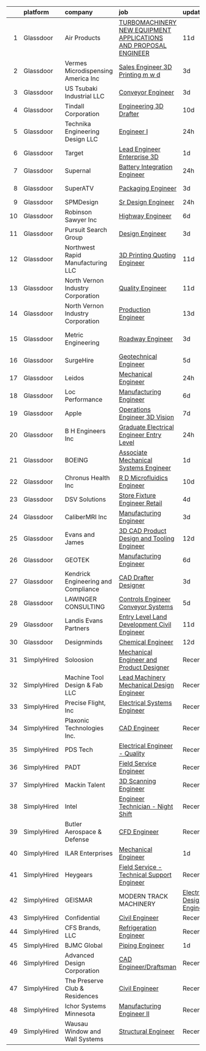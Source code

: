 

|    | platform    | company                             | job                                                                                                                                                                                                                                                                                                                                                                                                                                                                                                                                                                                                                                                                                                                                                                                                                                                                                                                                                                                                                                                                                                                                                                                                                                                                                                                                                  | update_time   | location            |
|---:|:------------|:------------------------------------|:-----------------------------------------------------------------------------------------------------------------------------------------------------------------------------------------------------------------------------------------------------------------------------------------------------------------------------------------------------------------------------------------------------------------------------------------------------------------------------------------------------------------------------------------------------------------------------------------------------------------------------------------------------------------------------------------------------------------------------------------------------------------------------------------------------------------------------------------------------------------------------------------------------------------------------------------------------------------------------------------------------------------------------------------------------------------------------------------------------------------------------------------------------------------------------------------------------------------------------------------------------------------------------------------------------------------------------------------------------|:--------------|:--------------------|
|  1 | Glassdoor   | Air Products                        | [TURBOMACHINERY   NEW EQUIPMENT APPLICATIONS AND PROPOSAL ENGINEER](https://www.glassdoor.com/partner/jobListing.htm?pos=116&ao=1110586&s=58&guid=00000181f1372d32a24faa6741228e65&src=GD_JOB_AD&t=SR&vt=w&cs=1_5bc1bc5c&cb=1657609334789&jobListingId=1007972591981&cpc=83630893E902B957&jrtk=3-0-1g7ojebg728qc001-1g7ojebgkirn4800-5ab1ea85283b1ccd--6NYlbfkN0AEVkFsOi_nmqAnuT6w7H761lIqN12_Jd97PaERi9O1flMFGPUqzjLB-G4-qZ4Fs8M1R8Nrh7z0lzCh2J28gz3gBlfHz1Oom92kLt7v1DCKmtp7k1wY0c3ZZdL68cqU1zRz2wqclLYYgwLTTsoyTOmdbOgWIvUSnmO2G59pQySiaxJ-sH4n6L083BlyM4o1XTPtvIm0QfpH9vUPnx_J-EZpmZ4JRWb9Tn18K6zeQgBmLBcjKMYdMtbQA7DcoUWZ7LcT_EGEpx0UKAOZ1M3Fr8JiFRqvDFyeZKw-BP4GGsrCCHUCaByuYC0V1LEmfa-O7mlZpCV4MT0hpD2EECT1UMeShOcjj828YBChJA4QLLJ0IxT2xrgjP5Gkbw-_XySr6mh-TGEVGlAGLibBVrLayj1PA6albwELNSrM3cvY1KIAQDyyvKl8EwxKfmgw7owMy8D8iNv-MNOXYgxBl-8vrH-j8CNBc3IoU25ONqF_-Vez2alfBqSerGUsJRW-nmpoguXI68XU51kkvsMrmROGRodiZuSkNSIW3yPBvdTqeNEqi3cFRRJYUhDWVzI6VNB4Cs2y6XlUbYQlDEBW3qgzb5h9nrkwMTXCkSvBA8GmHsCqrWDVFad15zQa)                                                                                                                                                                                                                                                                                                                              | 11d           | Houston, TX         |
|  2 | Glassdoor   | Vermes Microdispensing America  Inc | [Sales Engineer   3D Printing  m w d ](https://www.glassdoor.com/partner/jobListing.htm?pos=102&ao=1110586&s=58&guid=00000181f1372d32a24faa6741228e65&src=GD_JOB_AD&t=SR&vt=w&ea=1&cs=1_060af565&cb=1657609334787&jobListingId=1007992940967&cpc=628DA24B16A9D5F4&jrtk=3-0-1g7ojebg728qc001-1g7ojebgkirn4800-4e247f00745ac9bb--6NYlbfkN0CzAZ8edS31tIiRoq5Sa9mh_ctzwvfeuiDQwmL6_F0YTXr3i8U8EDjUiAWSU9tpM6HMHlUu4bz0A1W9-oevJucUUN5sc0SJdZ1WXQeeJ31IyW0uYjyZya9yiZVmSbakpg5Z83b70s3edFBZ1e3PjQTgMDDqm7lHzTRkfkODkik43RP1HgH6Po7wgjDyZH8QWdSa7kQa2sXH8m7NvZN3gMf8oUA_fxmCMNjoMyAHNui_cuxM-wxs0cUDJ_NfjV4qKnRaypJtRz5vW1saL7mHIITgMLArJXB5hsd2m5AeMjOiubc4uRUf3ycQK1ycck2ted_KnV0LtqX-CclXXNxluuboN_X3f_RvfVEs4UfSgo4Lg0GjGU9OG0i3ThYpNwiSaj8Hjyw3v1FzMX_pr4nLsDDncbSWE2FLuuSBFyIVDeyOgMX8lDUAAi5mPZnb3rbedFUgcQd9uDaJq-l8DsrBkfaa3CkAZ1UK1Mg0OT2VKL6jyExPeghSxVV_5yr4o3kY6MoB12rH1G9pXg%3D%3D)                                                                                                                                                                                                                                                                                                                                                                                                                                                          | 3d            | Plain City, OH      |
|  3 | Glassdoor   | US Tsubaki Industrial  LLC          | [Conveyor Engineer](https://www.glassdoor.com/partner/jobListing.htm?pos=125&ao=1110586&s=58&guid=00000181f1372d32a24faa6741228e65&src=GD_JOB_AD&t=SR&vt=w&cs=1_cc8113a7&cb=1657609334790&jobListingId=1007992475288&cpc=56632219D727AB75&jrtk=3-0-1g7ojebg728qc001-1g7ojebgkirn4800-650fce38af5bd460--6NYlbfkN0D4ROY9lslZXeKtuIKoUQUNo2wfgAtuUotm8G61JvlSj0WO8vkY0mXyyBoHddmEx16qx_PiSn1LqWMoSv8TzmYf2bwwpK3yUzX26VbhTm_TYDTWOvW_pkTvqg8kDKgp7xfYj_Uk8cLyU3UZiJEJI1oRPKA8pw3UpE3U8SU2RR38x_g6VsvQSC_GfJR1iAiw5vvDmKatzF_1GO5ShQdEBK1Yzx2idh3w03mVMgTDFXTgUrgw1-8Hos6wjjDOl9gbA_23By-YgNQhyXvLy2nRsLDiq9D0CVfA_MZGGGhc-ay3C0d7EAXVrDsB3lKN7zAFzhHCjICXfYXN56E5UzcSIIrAybVNtwcJU-Kjf2GaTg7gDbFBxuec8RaZSmB19TZDlsYZPTss-38v3HMyauLz-LSIUfGaZio9VWu1uO7oahkeDJyHjF-Pom9RtUY18gyGP3ZEZ1l5G7SB7Xzhyp6CxYy-0Plhk6jqzLQ1MNIcWRnTuQ%3D%3D)                                                                                                                                                                                                                                                                                                                                                                                                                                                                                                                  | 3d            | Bessemer, AL        |
|  4 | Glassdoor   | Tindall Corporation                 | [Engineering 3D Drafter](https://www.glassdoor.com/partner/jobListing.htm?pos=114&ao=1110586&s=58&guid=00000181f1372d32a24faa6741228e65&src=GD_JOB_AD&t=SR&vt=w&ea=1&cs=1_be4ff365&cb=1657609334789&jobListingId=1007977037596&cpc=CE83898D3A5B2434&jrtk=3-0-1g7ojebg728qc001-1g7ojebgkirn4800-6d8dbcf811592bfd--6NYlbfkN0BRHAOfPojhr5UlLOLEgOSBdTJg5tuPlxoeljkAG6cr_Azmo8yZrXP4asgOcqSbdAx1JJCCc3hbOI6Q1XBX1hoP4wnY9VTj0y1g1hE2Ax1f_4TaCXJfe209P17F-zor9Pj7uACuwL3tQai-hh-ebrEZrX35FP_TizMjNp2gmgv-0QJGArZpUCbUM0_WoaQvGTr3SZJDg64QxP4tuKPpAuD9wNgY7qyIq9Xk9e1NJj03Vh56jUnOAC8jvM28UIw_wMIQfXoh9stttprWveHnb5Xut4w-d1VA_CWHs-vRuGUpY9L2Es5pugNM6mr5YdL01rOij7w6nAz23nvkv_8KqeLv26WWA0cd5JLao5wxgIeTXWe9VlHsyMR04FaLTkz7DBJdJ7Bs72w0-iNiI7qo7bFDLCVC76maW6iOpEpnkWbrt57pSvQ-3dvptQl7RHqxtba8EoSV2UeIErkqXHXLcl9JagHrIvRFGw5A9kaUDxHR71wSwoW-WmjP6RMoweRDdeaRVb0FUbFhJA%3D%3D)                                                                                                                                                                                                                                                                                                                                                                                                                                                                        | 10d           | Conley, GA          |
|  5 | Glassdoor   | Technika Engineering   Design  LLC  | [Engineer I](https://www.glassdoor.com/partner/jobListing.htm?pos=106&ao=1110586&s=58&guid=00000181f1372d32a24faa6741228e65&src=GD_JOB_AD&t=SR&vt=w&ea=1&cs=1_5d0bf1ba&cb=1657609334787&jobListingId=1007997749127&cpc=F4185FC643A1AEFB&jrtk=3-0-1g7ojebg728qc001-1g7ojebgkirn4800-e063276ca05e561f--6NYlbfkN0DZZww-p_mr8GWlqIRBY21Wjl_Fk3kglyx5_HcxykVqwXttv2ga1zfkVGhrQCj4zrwWD8RrW4XbbsVWYf9HFT5r6u_eKEh30Az3ix2x2liJcy-FxZVZWEe1qoL8ZtihN1DlzBsiYaRvWYrtS6kzrAU8jBx4yk-xnVbrNMt-gVbeKo1OS5GxIYsRm8jnASAT--p-q6URZ-FCrggqwWoCCd5OuMZVpTfJKGXfbxcPHtuKJa8ohwv-o_ftVUxBm4yp1JJQm_yK6sqHY36kcxTe2biXC4TygpXQ8FAFU7pQ0DvE-G-3J5sWpZeKGb1CHefSyDqvkbqX1p2rrf3oZB9zglXQ8M9Tvt8KODTn0HLITRSP52piL3uu4VtthCy4CQ1V9cphIuEru1aiafFFFPIY3kRoW4L8_N3VO9EUtLjg4i5YgEVu2NwPHRPOXvoxMB2xWq9w37jqMlLnBn6OxUJJcR2mPR-bJmwYDbUfGlmwef_gcQW40aJFQlN5dzQ8ov-9F_2GVk6OH9vXMA%3D%3D)                                                                                                                                                                                                                                                                                                                                                                                                                                                                                    | 24h           | Meggett, SC         |
|  6 | Glassdoor   | Target                              | [Lead Engineer   Enterprise 3D](https://www.glassdoor.com/partner/jobListing.htm?pos=129&ao=1110586&s=58&guid=00000181f1372d32a24faa6741228e65&src=GD_JOB_AD&t=SR&vt=w&cs=1_834dc862&cb=1657609334791&jobListingId=1007995921089&cpc=BAB9AA3F436D8911&jrtk=3-0-1g7ojebg728qc001-1g7ojebgkirn4800-64b69d08ac4a9395--6NYlbfkN0AgONBeCfCTVljpwzR96jFX3mtyFC--n153CYnqiKkqIbEzGownH_L0_wgVvmdp1a2bxGUhkND0FqJFMX-9SUP3qgwCn0Lto2O1O3CLwxORyW_Tua_TjAIOnwBLD6ApqQt51dxWQsV9JDjaeaJodAqq4Hbmgd2G1MyI9prrRBOTF8TlpG3z0XeBwjtjAF4Fc_PIt-9gGLr3aEGlK3kwcxHLeW3qFdHpgcS8cvztTStBzetHJ8TqoW6OYFZEV3H6tWkIPobn9DSADFwQydrWo7nqopTd8ZPE-b7txroZu6GuUIwMBmWq_B8D1-OAWMWOfCLo5bYaFYe0tliP-XIAOT3ylZQCrkqCkYJcMv1fzPWjWTNe_o-qczZ6K2sOqtKmOjw6UL6DsWsIeFXr9x8TTN6EZG6FL98htJy3VhG5NJeYRB-t63eX9Yqo1c7SQsIVjsc%3D)                                                                                                                                                                                                                                                                                                                                                                                                                                                                                                                                                    | 1d            | Brooklyn Park, MN   |
|  7 | Glassdoor   | Supernal                            | [Battery Integration Engineer](https://www.glassdoor.com/partner/jobListing.htm?pos=105&ao=1110586&s=58&guid=00000181f1372d32a24faa6741228e65&src=GD_JOB_AD&t=SR&vt=w&cs=1_ecff0dbb&cb=1657609334787&jobListingId=1007998001747&cpc=ECCEBF2656D16BF2&jrtk=3-0-1g7ojebg728qc001-1g7ojebgkirn4800-c54fa8eccd6a3757--6NYlbfkN0Ccg7ImYjeAirhg7Bq-IeAuPvIhWFhDQgCdPewo4vs307Y0fZHyujNP_iBYd2DZpe3SozShRdNZS25zlcV1qWVw-o5hzq0dM2miLETUDK9j4BcNjkLODFR2mm1m0NfBg0ioHVM_PTizjL-PvXvxancyLaqPv7xEb3aDs7CsqkJFas0ZPhw1J8qKBwgiwAsXe8k_SnOSyZsqkDm7kYt59Sij33lrHbkCVYza17ZotZp8wu6AlFyHeLI2eLAy0r5Dtm9tjhnRRSfDDE3g_hi_o4MWjiTpyyn7-S9KHGdyJyQw41h7BQuKluaiaJqw378yHVRZuhdCNNRsIBRSP6At_2WEcVwy7JVWjFB_ZoEfkyokrJoIFNY4XrO7BjJh9YMg1TUmFzQCxm-oIHdCFtrruJ-w43yV5gxIuEJ65OG0KpbPXXdigIeNANNCwxLzI2pWqyAgNaqKCnDYyg%3D%3D)                                                                                                                                                                                                                                                                                                                                                                                                                                                                                                                                       | 24h           | Irvine, CA          |
|  8 | Glassdoor   | SuperATV                            | [Packaging Engineer](https://www.glassdoor.com/partner/jobListing.htm?pos=128&ao=1110586&s=58&guid=00000181f1372d32a24faa6741228e65&src=GD_JOB_AD&t=SR&vt=w&ea=1&cs=1_3dc971b2&cb=1657609334791&jobListingId=1007992553359&cpc=03F67E1B243A1AE3&jrtk=3-0-1g7ojebg728qc001-1g7ojebgkirn4800-9d788012b1fb84ac--6NYlbfkN0ARO1kyRplNheCLuGMn3cqXAPmsNZoOrBN4ebcsAGjNuKmMvplib8kB05pNX1f-BZfz-J-G75MtDzVU-rrOZAWYpGToexV6TGQa29K_nGHoVdCYPgPVoeBXMVMXjpuPPrBQCHRFJ9r7SQRqxDFHwNT166qpq4C-lKU8zdtfsd3m3eemGJ2eaAAQN6r5j0_9I836D_DinFl8vPoLNLHzFJcOhVyj5llm_hY0486SoiD0MfV3tReNhuQfi1U29qNbcwsUdGkyW58Z5zO-BWNPac7bugSVvOe76NyDj-yvsWgkF7E-hoifyUgWhCUvGV512CREK76FDVqdWm2CmVdMug_DsJ4esa5WTsnbNNDkrcXxGVBlYdoQvEXA1uXXug4SN09ioWcEI2s9c7fII0FpBMbNCKD8rFY6e7qiB7xqlYch2eYtGl1itIe4Z-wyWsbVmnXaSi22vW7XzW6hCQkFQdTUWLcuBY-mVRJxXVlQIVDSNS7-qKQRLSPWaEK2YOO9FZlKx6bEkec7bQ%3D%3D)                                                                                                                                                                                                                                                                                                                                                                                                                                                                            | 3d            | Indianapolis, IN    |
|  9 | Glassdoor   | SPMDesign                           | [Sr  Design Engineer](https://www.glassdoor.com/partner/jobListing.htm?pos=109&ao=1110586&s=58&guid=00000181f1372d32a24faa6741228e65&src=GD_JOB_AD&t=SR&vt=w&ea=1&cs=1_ca12e535&cb=1657609334788&jobListingId=1007997884614&cpc=3F31A6B851F28AB5&jrtk=3-0-1g7ojebg728qc001-1g7ojebgkirn4800-4589c62a17386b94--6NYlbfkN0DStuOxfeU6oMr8HWv8ZsY-oymFjh9xWjVYq8dh0_h4YpCHXB0K7liIxNcaBYXTm8Rx7R4l0KI14AFVdo5vNn0yZ87JtRbPzTO5mt8aCn9bVNS1wxbeaF4qtfZAyroj7B4f2NbQqLWsmiNpQJqgu_hSAKZ-j0Tnz6Nhgy6Bttql0NKIitU1kef0zyRhWEtUvAq3KH0KUwZiDSeI9SmQepJmfZyF5g4g_BeSygrmxFuSUMXwrH65FepLtANZgzsdMSanp33Fa2xGlR0DzdGEsGxLgDPKXWG8wF-RXH11zwFbFiGUDmvr8jMurrda6R-4U-wImqL1RLKeyyf-L9YS4cRWASB5iFI4ZEKSmC7fk969BHTZaRspjr6bdou6rerALkpJ4XfV4EMQTqUpTsKFeNM4DXrmr8VjxvD7x9hy0q7_N7lrAJT8398dpG6wUEZK7OBavhZUv0-BVv8tANBWV9hkzzzxoD2GyvY_X-npe8j5iGKvMNm19oGnuxY12WbQQ5jvnOadHTfdNw%3D%3D)                                                                                                                                                                                                                                                                                                                                                                                                                                                                           | 24h           | Orange, CA          |
| 10 | Glassdoor   | Robinson   Sawyer Inc               | [Highway Engineer](https://www.glassdoor.com/partner/jobListing.htm?pos=104&ao=1110586&s=58&guid=00000181f1372d32a24faa6741228e65&src=GD_JOB_AD&t=SR&vt=w&ea=1&cs=1_02a63220&cb=1657609334787&jobListingId=1007984496052&cpc=37341DEBFFBD205D&jrtk=3-0-1g7ojebg728qc001-1g7ojebgkirn4800-cb71f49bc1daf06e--6NYlbfkN0CKNvdBtBh9SnuMcnkEvhJOJZTsmZHyY3ybnWicrfIHv1nK5cibWSBUwKowFdFROU5B-_JIVHjHV4uQUkCHHeMQprPiffxKwdp8WJK4h-3fSWZzxjQm0arDSvZ6E1u50lNdqfDhrCjTOfVviThNp-ITy-ruRRb39EmhZDrnxKQBn32I_vYK4vYyQUeWRA4c4Mr66GuhAvcU_H6FfgaurpgdrSBcb5Pehgqo61pZ9pca_BSLWA2WIHU8VBaI-RVrH2lN8XsC0D3qvHtOdZNVI2NO8B2hO0yaWhfrKxZpn13O7XCvs-csPI-xxaLClvpL5MyGlrTCLn_ptsPmFKpFEE86F3kytD8ZRoqdAClMHkWV3oFbVo7fdU1F2P3n0d-cNjfxvcReBmTn9NblNWww6RWaWBdtwpWwdIVmzoPE_YGqzdOIRU12Ov3J4g1Vo9OdeOpOOHM8tR3zhGqIrBboY0BbGRR2H67_zZoT-smjcKsac7EcygwAje8R6Ya5SciwBHo%3D)                                                                                                                                                                                                                                                                                                                                                                                                                                                                                            | 6d            | Gastonia, NC        |
| 11 | Glassdoor   | Pursuit Search Group                | [Design Engineer](https://www.glassdoor.com/partner/jobListing.htm?pos=130&ao=1110586&s=58&guid=00000181f1372d32a24faa6741228e65&src=GD_JOB_AD&t=SR&vt=w&ea=1&cs=1_f4d4c884&cb=1657609334791&jobListingId=1007993001668&cpc=AF8BC9077DDDE68D&jrtk=3-0-1g7ojebg728qc001-1g7ojebgkirn4800-f9d380d8bb9d4a40--6NYlbfkN0ACMIRwKyZNY7bWJXjK5UaXViIPMBBxO-CI3wzb8tu-_-dY_lLCBETxd3qnLNr7WQlJeel8cn9Gl9vuml30a-FqF8kGnH0MVxXa6o5idT5N9XU-N_XVM-x08XGAEK7o-14iJpxkUWMhQs2q3MpQPpI4rO3SRPWUdjc6Mox-uqO3rKwYwqM_hjUYOz5Al8P0jD5usBEoS87vvfruMbisjYl8XVQOjGVk5bWxsnxa8UebSSrNl6FTfvbSNkMYFRiUPZDCh8CKFYscdQ3mr3UTdDaLUT2LGYvHnfVPrHe3xo2-z86w0dEuEiG2R0zyFiiPKLirplXX2etIweQB5mpQcw6Zid7uvSxOSoZMyh3u6jwN_E6m2-0PFhlxREJxFLEXRWXWTwmVFnj2hoMz6PfMalSAtysAppTmY3tXbeCRwiCicmTGlvmcXkQCH8aVtsebrsFuXsfeH6C9StsHpgSsiKQts3aB5asU415Zvn6rRQmjNY808G_nc4UPCgpn5rO8eez59QGX7QKroQ%3D%3D)                                                                                                                                                                                                                                                                                                                                                                                                                                                                               | 3d            | Pageland, SC        |
| 12 | Glassdoor   | Northwest Rapid Manufacturing  LLC  | [3D Printing Quoting Engineer](https://www.glassdoor.com/partner/jobListing.htm?pos=101&ao=1110586&s=58&guid=00000181f1372d32a24faa6741228e65&src=GD_JOB_AD&t=SR&vt=w&ea=1&cs=1_bb82031a&cb=1657609334786&jobListingId=1007973343350&cpc=CDA0E8CE46237EA1&jrtk=3-0-1g7ojebg728qc001-1g7ojebgkirn4800-5f66f7d07ebfaaec--6NYlbfkN0BdDHiSlq2TKVYTvK036ioTcRDjelCKzvFOpLFiF--0iXrCtLHoAIe2MN4iIXd48C1MGKb3iZS08jd5lUXS7EN2kilVDQbCoX5uNuGQF1IEyNcucH9pT9jU7aDEbJqeipgzh6FlYIf7ufncslwqcO5H2hn8zkpAsgeUMMSIGeLdTztrtEs_auo9-pYZYqEZ5kF3tyKOvpb4NN163ffqCCwkG9fbZ5MEk3fDP7HiSiiYyZB1jJyBbjMwubh1BW_JCW5vJHFSv5-lYHMQLJCoAPEtaRQUsnp427rjl4uOd9hpTOUGuFSdxdmPUmUpS1-fIJQigEYE8YNCrt6nKKtjuyRwxkMonI53m8pK3FBKjG48Ks9wwKBosvDy8kDJ7kKeTFJZu-dZHbl7-JeUm4wQY3fsyx-ZwmyCRngdMp45hpYcBhwYO5PHy_VJ_Ct5SMAOuHdeA4Tw08U2QVMgnvCPgzJnCT24FZcHJsxiwZ0ed8rGxd3KjFN567_KIOJKdRhB5x7ZovMHbHsKdgXi1EOx-lnv)                                                                                                                                                                                                                                                                                                                                                                                                                                                              | 11d           | McMinnville, OR     |
| 13 | Glassdoor   | North Vernon Industry Corporation   | [Quality Engineer](https://www.glassdoor.com/partner/jobListing.htm?pos=115&ao=1110586&s=58&guid=00000181f1372d32a24faa6741228e65&src=GD_JOB_AD&t=SR&vt=w&ea=1&cs=1_c0912b51&cb=1657609334789&jobListingId=1007973736589&cpc=A6F0E0205751D875&jrtk=3-0-1g7ojebg728qc001-1g7ojebgkirn4800-c3a6a4ee2836e462--6NYlbfkN0AEUSoZ8Q6MTlPUfi1Ow4rdHZ2Oh79Dv40WcjdpagmZC9NbJJpdwzpnzeFtE_bI80wm4KXTqBFEh-vi19c2eJA4iULaJLL2PuIdXTqgnej5rIWEpgFeM6Wlzgds4cZNzrfQsPCoXweXZfgCp6Va_5mNBeMx9niu3RL_p4Kh-jDe0kGNPhjI5aStuCSYeIU1W47C6Y9sRt8jSpnEVOy0ILOSTmpXccnFz6JgWFlCdjLO9YFPON_XDyCOZogZS5b36a93VyKDps4WhKnZsdYMN6MYa3s5JY68wvDDRYnHp8hrV_Cp8Pd-siQ-QmYWf2AulCLW8rkFXJ--EC2i9ZqNr9H6eb1FvScih2sdfd5bA_wxocnqtjcyJqwYsRwbs494WnKRQK3fMreaG2KYJMaP7RBlK9VKbZ-cJhI8J66yEV_UNdvXiuJXcgVJQIJ_PekyXkanXpOBr5zPRVfGhXGCMjgSuLyQDrwabLHnW8VtbKLv1pWz2fAz8JIHbT0cpqbLhpYfGr_gV8fCDQ%3D%3D)                                                                                                                                                                                                                                                                                                                                                                                                                                                                              | 11d           | North Vernon, IN    |
| 14 | Glassdoor   | North Vernon Industry Corporation   | [Production Engineer](https://www.glassdoor.com/partner/jobListing.htm?pos=107&ao=1110586&s=58&guid=00000181f1372d32a24faa6741228e65&src=GD_JOB_AD&t=SR&vt=w&ea=1&cs=1_cb4efe94&cb=1657609334788&jobListingId=1007969130163&cpc=1586DB30CD7C55E1&jrtk=3-0-1g7ojebg728qc001-1g7ojebgkirn4800-a2679a5f9aa26540--6NYlbfkN0AEUSoZ8Q6MTlPUfi1Ow4rdHZ2Oh79Dv40WcjdpagmZC9NbJJpdwzpnzeFtE_bI80we7PLqnYJ3DWAX-TE2lX8rmXEKxjzNTfZfgLaDBDmFhRc74PxNEGiHlDpjFyZ6bfPqVKi9cmb6yVMFDfrkR099E1iQuozpZacpfTocRNIanusffKisI_R9hLzRJDeZXNfb6FBiZI5Hd2r9YVPc-lKSvW_HeTcnNhQ3dZURic32XP82jiPoqojH_wFVe5nJ2Db0l1anPc_QenyVSjd_rLSHtgU58uPYplkkw7ONu54kQ4qyMJX8Vbt2SM4UvZo0G4dZ4t1vipvFczdO3Eh_slJ83iQ1_FzT4U_npX6FoMVXZqgKzbhXtqQiiCkyCab_oQzND9yXN79JLeVBUt0Wl6cG0NpMiM85KCpFFNhrnNyOhBo4ulHrPU3gtYMuZyJm3NTihGzfQ_TdrH8zkNe_AJCoP_vLW7TYIN3uFbEK2MKPVYET3LM9M2QBJtML-hb1IvSE5akbf3OUsQ%3D%3D)                                                                                                                                                                                                                                                                                                                                                                                                                                                                           | 13d           | North Vernon, IN    |
| 15 | Glassdoor   | Metric Engineering                  | [Roadway Engineer](https://www.glassdoor.com/partner/jobListing.htm?pos=108&ao=1110586&s=58&guid=00000181f1372d32a24faa6741228e65&src=GD_JOB_AD&t=SR&vt=w&cs=1_5ee12659&cb=1657609334787&jobListingId=1007992615745&cpc=073D3B4B6C3D1988&jrtk=3-0-1g7ojebg728qc001-1g7ojebgkirn4800-e15c5543eaf3cc4c--6NYlbfkN0DidxVwgmOe-ABwagrwZJDiR9WGDyPDKLtKUy7pDlbvGqMiUcUIm-rDMxHUw0G-qyOajSBA2KuW6CuCjXJxluzKnWzlLKSY_3tMUB9hWL0-mKUYmmaDiepr04WA_Pds_mW_bMVfex2GRYEzGtxFSpJ4t44ptDi1BInxpxyhrGDLHEPxxtss8BNyBpdUs6mYuU7KNZFcr0J3K5WBlca78QEuSDraF3dcOlHoITcEqxcYiUYGMuN5aPjbuQ6qv4sCFo5d7NyEz91VFdp8MGZh9HSDkQIoT0f4ZTagaeDL-w_i_NGi0DSqcU52teuSEa74B_UDTW1MX5oT0_29q_U5ttFWR7LYjpCKiwXwJkzUtFrAo0YYh4p18Cf8h9jKF5Pime49qeIGdQpo9uUYAanHGh2T1VKcwZTzRY-PCkX06BQdYEFtFDnEUlaLzoXVIYaiDiBzSgktfKXBsVu_V54qmbsI9sLRae56JCF-LUUQssPDwm7A2dW2MEbpOQX0INpM-uqU_YFTk8HtP4ZZLJwzqyVvh3FhwWFVDEuDZe2JIY06BKuatu9pqFvsHX5yqyaP6Jw%3D)                                                                                                                                                                                                                                                                                                                                                                                                                                 | 3d            | Fort Lauderdale, FL |
| 16 | Glassdoor   | SurgeHire                           | [Geotechnical Engineer](https://www.glassdoor.com/partner/jobListing.htm?pos=120&ao=1110586&s=58&guid=00000181f1372d32a24faa6741228e65&src=GD_JOB_AD&t=SR&vt=w&ea=1&cs=1_309fcf75&cb=1657609334790&jobListingId=1007987672519&cpc=92BEE8AC7E71C1CB&jrtk=3-0-1g7ojebg728qc001-1g7ojebgkirn4800-d5f62dd534f83b3f--6NYlbfkN0DdIZOVHar-SZ982oUuyV3Ld71NBnL8UQVqYbn2C1OICQm8bMHtGlhQ35-oM7H0p_9gyPfZfW6AsSJo7wzGXzt1eSlBOtBx-uDZyjw1p0U16h2AkIiq-ZfBhh7tAX05ow6Yq3Yu5TL4C_Q1PXA1dEyFxgm-ZM_edbrzZTsT8jErFpbZAzGB7M7UQeYit8xgBnBVr7pKs3pCuRR7yjtW4jSP-5cbdsmDzqSaf-7wM7LlV5GRLLj3Hq8WArIwgj37PiWJBe1JSX2w3PYyuuy-wsR6c4U5LbLHgNXrPwfXjPwChc2uT9sIjaqoCgbCs3m1rbTXcB5ba3Q_TahgPxO2rmhsDZLXFXxAh8orTQuczhdJQvn6W32T35-50ijc9TTfv7xQz6yGc0f8AzbleQ8NzVnwOCrVxOcqlevDBiQvYYTbpHITIZqiokiti6Le9tdZWj_WyFsglxMtAfv-A3PVHF-nzJJ5gpMzhsUHy4ayBr7ymRsCEFaw5hi2FbZZKP6QRNo_EgvLHxFMWt8olLvWi06B)                                                                                                                                                                                                                                                                                                                                                                                                                                                                     | 5d            | Phoenix, AZ         |
| 17 | Glassdoor   | Leidos                              | [Mechanical Engineer](https://www.glassdoor.com/partner/jobListing.htm?pos=112&ao=1110586&s=58&guid=00000181f1372d32a24faa6741228e65&src=GD_JOB_AD&t=SR&vt=w&cs=1_8a1d6e05&cb=1657609334788&jobListingId=1007998818115&cpc=25F7D4ABB6558D0F&jrtk=3-0-1g7ojebg728qc001-1g7ojebgkirn4800-a3fbb5e419ed1377--6NYlbfkN0CZUO70VSdYKA8PR3jfrSh5ljhqJhfDt0PzQCMubt8cRihWbmqO_-CcWTBwQGpXTiiXEeWjbI1i6QUF7C0rjMGqAVKEAzdV-NArk-pSC1t4rCtH8ubJDH4ArDT6SethAKIreSxuNoomg2xWwL4_c167dpRzJq215TbQ1uOdCN0eeUR9AxqY8Z4962fbRGhTZdMjuXX-M9k9BBmb-wz6xvvEU_sgdPLv0mbDPfrRoFjoGIkPW2p7K8CqNKXcMmDx4sG8dBcnFFJm0O50hJx30XbWX3UETx8xGF65Hn_VZ8XAxwD_uiQn0xpm4pkD33jV6Tu6S9oAynYdKyX0JMTQFDL2wUfIK6P3XViOekqmmHiRhHNwgepxw3LkID_4e0phHdEWkieErh1K47SRlb9j6RqMXpCf0cOAQ38mXNzuhadEp16lUNQv_52W76xPUloqo-fSgUJ_JPGREmIMMEeGGbtRHvOpUGUykT-i9bY73At3oMQgg11lAIOmKPm8MXTwxYmnCK7P-JaSaMlv86ZtMJE7Rb4tqoNZArNAGNRQ5fywmk0fQbMbuHpGJKHuSV4dKVA7X9qTkj2bv346AxYuR48O6KrcZkQ3lQfEbZ2gBlaPKQ%3D%3D)                                                                                                                                                                                                                                                                                                                                                                                | 24h           | Vista, CA           |
| 18 | Glassdoor   | Loc Performance                     | [Manufacturing Engineer](https://www.glassdoor.com/partner/jobListing.htm?pos=119&ao=1110586&s=58&guid=00000181f1372d32a24faa6741228e65&src=GD_JOB_AD&t=SR&vt=w&ea=1&cs=1_6451297e&cb=1657609334790&jobListingId=1007985094035&cpc=9A35C3CDC9AD954F&jrtk=3-0-1g7ojebg728qc001-1g7ojebgkirn4800-ae4de9dc72da735b--6NYlbfkN0CXFzX8TmKuW4EePu0vduPlIFChs1HDn4_oIKIQo6j86lM-b8QxWoB2vUbxcCaLVmknpSKSNKp_qcirM-7ZK_5jYh_1xvpyuEDVhz5DBRUK7Frb4pfMcFSCtJV1LdVfdaOowtf57Vwki5AHLySsdRdMqLApDLuIjkHigkXroFu_p4FYrDK7l_SDAEQe4tx3HvRwimOYYjdN8ddsQb7xS7dB-k3xxqjR14ui75xPa1l4pDisz-3WtZiGIvxkbgKUj6TxYoeZDe8yDS10Xh4TEYCk3dA8eDFS-2yeogUmdlIueACqUh2oUJ14jBaLNfWz25XkVYJF0s_SoKxvT4VrLWUEGOs3VQBpTzFzMyktm0TGkFo-lh1mU5q_c4-oVZQEvGDHtHzWyHnxLnv5aD_36AaieWpA6Yyly87vV5BdURAk8UCzIJv1wOUifmZvRQW0w8zPdzP57MXV1Su78Eihf0Pxr89HdtM-fxV-ht4_HnjhnMrakuMxv_JirLgmjXOHkCDWasdwleef8w%3D%3D)                                                                                                                                                                                                                                                                                                                                                                                                                                                                        | 6d            | Plymouth, MI        |
| 19 | Glassdoor   | Apple                               | [Operations Engineer  3D Vision](https://www.glassdoor.com/partner/jobListing.htm?pos=118&ao=1110586&s=58&guid=00000181f1372d32a24faa6741228e65&src=GD_JOB_AD&t=SR&vt=w&cs=1_c75c7d1c&cb=1657609334789&jobListingId=1007984018874&cpc=F41FEAB56D215062&jrtk=3-0-1g7ojebg728qc001-1g7ojebgkirn4800-f08943953d5c4652--6NYlbfkN0BvKrLyj5gPmtZO9T8euul8TCxuuKNOtzRJOomxnwSEodTz2Bc-sPZlt2Zgji_QUXGPlZNb-PcJASnShW2tVom8HC98qLWDCEFHSG5GJqHxGfqdpuHZ3-WCuaAXWfkPZ2W8P_u6J_TpUZfs6K6LecFOKCh3_W84Hl3yGQu2LEMu2flsXrIQ8dsgmzVp1xKBatgfOarSluzhT9yA8fWfsxSI1dWIfeP_Smk3gxGqdObWLde408olC499U0KpbuimtkyWUyhl0AoJDxb4z_0KlcNxIdItXj26QQbsze93JFciIIhTl5gNCWUbCsOzi5YvtYvLV9od_jXXf17Fz_qeydOjnu9mcpnR6xicAD-EYGbGekANI3vVnCrQaEvhkz_zuMra4DQff36pEqFifP8O9jKk665Ya-Ml_cOLdi4u-KABeyd7uqDXluoUdHqz1HKxOLnozlQ6TI276UpnSBJmxvU5-wT4RL_gEGrdX9PcYAm962GZPpZedPQlR7V2A6sj-1VFXvQrZsIFxGTwjGQ79GVFXOkQoNkpe80x9vGMhK67853VHPeACcqINnahy-eZFaJSRts3QpHIwz7Yo5Wl59H4SDTkitY6PFUhGEuQ0Eh1LdxH7yZb8DCYDg8Rd5OjYaCmyNmNy2zqjahpQ6VHhMweNQReYhjrd1gbuhICASQcE2k6JjhQkkiyazkD9-khcHlUxuG76eJwkNNEdFVYWJru2NmgyX8y9wRjqVdBTQ64Sk3FWJyNKJT2zsefExyxVNB69QdaJICONwhqKlD98uAWc7gZsQZwEdHBJ6CKPYMXIfWmmzE8M1F7hk8tuKbiIXeQ6NBbN_xJa1cABYRXzlOYkJ3bbw3d6MhRg-mKA9X5HCeQjEtMl2f_UOa_7wnyRKqiR4Q2fIZGLN7jqHoKnLNDC1ge_nKeNtl3fZHNFEgqqPRKvmN4KjMdOFyBauqMd0cmW-uEtUNBsl8fhF__kYp7) | 7d            | Cupertino, CA       |
| 20 | Glassdoor   | B H Engineers  Inc                  | [Graduate Electrical Engineer  Entry Level](https://www.glassdoor.com/partner/jobListing.htm?pos=123&ao=1110586&s=58&guid=00000181f1372d32a24faa6741228e65&src=GD_JOB_AD&t=SR&vt=w&ea=1&cs=1_7cc8c481&cb=1657609334791&jobListingId=1007997557688&cpc=87A0A889578C8297&jrtk=3-0-1g7ojebg728qc001-1g7ojebgkirn4800-ed42bf206c101f83--6NYlbfkN0CNayYzF1mBaI40OgT78t3Q2d9IxlwDzhsYR4HK7epYUcvSE9uhuRnT3wzpT5pJILaGillcxTd1GkTCCNjEeczkdOQGrgfiU4LdW0W7CW4ulCliKgTd0pMf5CsmQiPXeG59Vux0rJZF0ITJG0G851cbzgSBaYJXjWGaEA4ZCPDWu2KlbpYINPxe9kqVIE68PT9mqZ1ioMQ-r-sUHBV316DWtDYYhQmu8RKEVB1I06LaWHrFinERwBJ92SEUA1Vf7fSAAlr5RirGMYW8ek_2jXxMW4fkZ_0v80lb0NV_KK24m5iBUQHMgyizUIHz4L0DI7SCVZiJdLs5GOMHJlDIB5AOhAiBK-EgjUT3MgGbVdh0Y7QAw0VtnSxwKRjvfU7qNQh1X-Mry8nUrDy0_BolxiqMovhBApBTFgt2biM5QUJGSyDpRTVR2zj-T-EiwxR5E4AhrKU2pdy2mk-aXpeRyoZ2enehKqwawLQ98ZE0W6ZHnV3nK2qIPw7mywuRrKppng4%3D)                                                                                                                                                                                                                                                                                                                                                                                                                                                                   | 24h           | Irving, TX          |
| 21 | Glassdoor   | BOEING                              | [Associate Mechanical Systems Engineer](https://www.glassdoor.com/partner/jobListing.htm?pos=117&ao=1110586&s=58&guid=00000181f1372d32a24faa6741228e65&src=GD_JOB_AD&t=SR&vt=w&cs=1_af52f065&cb=1657609334789&jobListingId=1007996001855&cpc=4B4B39186BDA197B&jrtk=3-0-1g7ojebg728qc001-1g7ojebgkirn4800-b02fcffab8115e8f--6NYlbfkN0BddK4H-tsabPiX3BvkwhvbvP4OkLNzlRX6egXJy9Hb11ERhvpR4KXHOGIJSt-F4Elr-Xhf-5-HMSuW19I89233UyLYnP4zGndtBJnlaSkrLX9nx2Dauc_QrlFNr8baUSyV0VPA0Bscf38KEuur-Yj0LZjb6ad1-fqJFeOKhTXSQbgqgMJQi1xjzgh5aKZbkV9J6XkesI_SI0tZsoicds9IDzVMdjGDYKjsOsumHlb4B9Cz11WAgagbllQ2JRLVd84VLg3kWmg49r-vfhYx14GglL859Bb0235Ztsa_tEU84Md1-_HsYtkInNFJJbYktauo8xC0eqlBsT20uxVuXqw0xYyu2wIQzkB4NTp-quKv5vtYrSK4-HpapV9nYdo-OkcI1bAHJ_IODoW-ddyFb0tQgB7kg7KN5h7AbKylaKVBjCSt0ySgEDkgFSWZF8s-lWA%3D)                                                                                                                                                                                                                                                                                                                                                                                                                                                                                                                                            | 1d            | Seattle, WA         |
| 22 | Glassdoor   | Chronus Health  Inc                 | [R D Microfluidics Engineer](https://www.glassdoor.com/partner/jobListing.htm?pos=122&ao=1110586&s=58&guid=00000181f1372d32a24faa6741228e65&src=GD_JOB_AD&t=SR&vt=w&ea=1&cs=1_9400fdf5&cb=1657609334791&jobListingId=1007978097425&cpc=663B5FE45D73772E&jrtk=3-0-1g7ojebg728qc001-1g7ojebgkirn4800-d75bd0f4779c0a20--6NYlbfkN0AjXtotJuwwNIsZqm3sBIo-QbxAjo37R0Oo83EnBXTXE0Tt2_y-QsqA0Zl8jlzhfln_uG5a4CgJKdhtikWYpv2nGqoIYJ6s3wqMALGAPGEICEqC9DgmKUo8zLkZ-yufRuA5h7xQLoxdiTm7FjnWObak5j2hzfBlaxqz34MT7JctonjyiQs0jjhRUOF1okGmmZdF8WcNxbrBMxRPumIrfausziLcBhT9h6QhoDEiPm_NoIsEUgrNpUM4f24ljxnfLBi4uWK_85Nw3qytVzLZYOphST1bScB8qXScLnhOs3EZuFoxUT7Qfrvc5WRLq-7NuOXCEPtxhzwrSkhLO29suS6pxGp59FsL4LRzNgP4gqTO0nKREuQt7TYFjsHtd2t2myYmjw2CH3RSq2kzKpM2RheKByVVyBPIKS3YtZsyHggZXF47uaOXL9ErPHKRs5XPjwwgjBm4h7lp1RnmsnTHQPbGBljIoTlB8W8ZkPnMD0ZEC9S_YqWxQmWkOdOjAPERAuAf_z7xBEj1hPfD_NMAlozHXPPol5obRrol9uD1997fJuDxLNqm7oZX)                                                                                                                                                                                                                                                                                                                                                                                                                                | 10d           | Mountain View, CA   |
| 23 | Glassdoor   | DSV Solutions                       | [Store Fixture Engineer   Retail](https://www.glassdoor.com/partner/jobListing.htm?pos=111&ao=1110586&s=58&guid=00000181f1372d32a24faa6741228e65&src=GD_JOB_AD&t=SR&vt=w&ea=1&cs=1_3acc953c&cb=1657609334789&jobListingId=1007990032968&cpc=4D489A1B82E31BBF&jrtk=3-0-1g7ojebg728qc001-1g7ojebgkirn4800-8b90a53df330a074--6NYlbfkN0Bq2Kpty9PUT4ven-jLYSx705Cwtj0gbp6YeWfP-GkvMLCW4u6vvZnV1eQ0KIshlmQ1icROCNByhSffbG9TqkmKHGbb0_-kWUJv5qvlL6RmfkAiytXWJZfNMjV8FZJoE4IuljI0nZpwEsfV15BtYYq66mnZ3oB3zC2J-DGgO9l6Art5n4SzaNBf8ZvamRNWyOtoqNBy5jPoFHSJ-oy3kSUHXARkk7xqT46jtpxbfWI5hnQTjGsEa5fSHQgFtCngRmL9OE27AIIXiFThKMRv-H0aR1oRXHjvNtvqegHLA7Df3doqUQIQ-E-IgNPstoz0jZSsENkj1aM-oOs0vcJT5j33pA-rgOvUprOJb1LnYS_z5PIr7oGj4OX5WXyV9MGGkQap9MeTcazPYtHZ2GeHonWHBhZr5J8Bb9OHEmcn4UxTR4iEkB9V6uWdzrp8fDIIuIquy4fe38nysM_8CgOnDkGLm0-3JmLuA658wuGUbgbI0j5joK8N1Up22FgB3Kc42LiD_NdDdObhgYCTM5_0L0Ss)                                                                                                                                                                                                                                                                                                                                                                                                                                                           | 4d            | Atlanta, GA         |
| 24 | Glassdoor   | CaliberMRI Inc                      | [Manufacturing Engineer](https://www.glassdoor.com/partner/jobListing.htm?pos=121&ao=1110586&s=58&guid=00000181f1372d32a24faa6741228e65&src=GD_JOB_AD&t=SR&vt=w&ea=1&cs=1_ecf80644&cb=1657609334790&jobListingId=1007993539506&cpc=6EF74AC2F94C1840&jrtk=3-0-1g7ojebg728qc001-1g7ojebgkirn4800-26aa11cffeb5687d--6NYlbfkN0CKNvdBtBh9SnuMcnkEvhJOJZTsmZHyY3ybnWicrfIHv1nK5cibWSBUTAfoqWV6eQTRc6aeHafTwQJlENEBDMTCKFDbK_zh6nZYCfF_EXniPins-vUFsn961NZKuGMlQOb3ywwAmZz0ZyxsiYgmNDQJhG--9a4HJRC4VCudeZ_c-Ch_TdBCBCDFeAVX3lqJRQoUkqAMFTzfZ8yI7Ndh4g0l8bFTuhktEwRQUmUYO2_G9XdKMlFZjw4rQhYksdGid_jHCt-_ljL50HArKxRvg-VT9NHabEXOQoLjSYmIQHLOycmZzxuihImxlhTIPw8ewYMEeKpPT0EpkiCy_fBXSdeoAVAKvd0IlCzl53Qcavqat7uB29f_4A16P1V03jSBRfGXn-mfrPtpQpdE88qVAzimMm55GhBkGDaNVLr37Xa1rLZWDPHxvRDWJEJ9J7ieTw9AKHRVilAAXjxYTiSSGn4xWjwoJ9cPY1zwmt5HHi4FoF9xJ0PNzI3ejYNR0tNixNDO3lBnl928yQ%3D%3D)                                                                                                                                                                                                                                                                                                                                                                                                                                                                        | 3d            | Boulder, CO         |
| 25 | Glassdoor   | Evans and James                     | [3D CAD Product Design and Tooling Engineer](https://www.glassdoor.com/partner/jobListing.htm?pos=124&ao=1110586&s=58&guid=00000181f1372d32a24faa6741228e65&src=GD_JOB_AD&t=SR&vt=w&ea=1&cs=1_27f9428f&cb=1657609334791&jobListingId=1007970616947&cpc=ACAF1607C5C1E404&jrtk=3-0-1g7ojebg728qc001-1g7ojebgkirn4800-eeacac7f617ed4eb--6NYlbfkN0BIFk-5F8ugqpNfji3YHMJdYOmoGb_D8qCy_c8fibJYoPFfn_szViSslXE7GCZ5poqzMy5FEmzGccp7W65AXzjMytlTrocfw-8SMYzN0GZfncqA6sYSducptgzJCIBK6FBK8KSBPv_NNYMhCKyw2RrcB35wuzXXbgfejR9y21BUoYXWg8e0gQeYyo4tEmI0Q38CsooDBKSrM-A--JgTcQeU6zyxBn8voCtN22B1SNrVh3FCDf6ryrdETAKDN64NNxQ7S3TlTuizjaSg6_sC7mXT5VBhWwM_yN8q1rRvJ-ZJma0dwJ1tyS5rB9VuRrmHrjzQwejdbEzn5ZOrOQcWYP53kaN8MTnG2szfysMF9hZzxO6CQ2y9vFoXmMsQ51_oRG6I9epggF089RubTHy8EXI0fWgloyL2Y8z6UQGVPZSYx6MCkLW_Q30ypjg-hCP7XQMMTLz49Mm3ZAHyAvEJCVGuyTbCWjL8hsF12jV9VOxhHLNZBYk25dmuHEJa8Hw15LCkV149zaxA4A78ozDs2Y73ZEtb6et_YlU%3D)                                                                                                                                                                                                                                                                                                                                                                                                                                  | 12d           | Atlanta, GA         |
| 26 | Glassdoor   | GEOTEK                              | [Manufacturing Engineer](https://www.glassdoor.com/partner/jobListing.htm?pos=103&ao=1110586&s=58&guid=00000181f1372d32a24faa6741228e65&src=GD_JOB_AD&t=SR&vt=w&ea=1&cs=1_77581364&cb=1657609334787&jobListingId=1007985241676&cpc=E62627A804547E07&jrtk=3-0-1g7ojebg728qc001-1g7ojebgkirn4800-74ac60d47c355bc3--6NYlbfkN0DrBf76CoCJSWoama6cQUK0w7i3dyNwS0FQzBXe-wOCtnVN738Ia68HwS-sII3Lgkn7sRT-LVBKIuxETeWNIOthN548DriciWUIDfc9pQpPhtZHuQDauRiBwYl3EcOMzXuGGGDYfynoO72GARdev4wiaZYnXaC9QW618Ate6TIyLBktCKx_9w0e1Hos0BaOt_aABFIGhGC0JXF2yeDnAKFkGebbh2GTnPDvykdvq-lAsxYQISpa5f0JSHc59j9vOqA7wIzp6r1MXlRr1shgEnwXtLpKDL9Hz_r2cQ_Eqg8qyovlKavou2uGmQ1XP18YrQRzTaohrf9JLD6RfgAC55OTbBBzFK1cay-DFzBAXyjFHVK1Cs4bHuX8wjQF0RTCCNG702dnyEAVbFD6QFNRPxmvzHEqEp2ahwMHQk-uk2rdfnylzDyGZTrqVBZfdBe9qzTqjN50-tborn4CblDacZnhbEoBRMrr8UTYHHyNFoyggRl7Tjf0z1pVkb6AByWKcu3Xzbd-wMHDA5VwbV5Pg7YV)                                                                                                                                                                                                                                                                                                                                                                                                                                                                    | 6d            | Rochester, MN       |
| 27 | Glassdoor   | Kendrick Engineering and Compliance | [CAD Drafter Designer](https://www.glassdoor.com/partner/jobListing.htm?pos=127&ao=1110586&s=58&guid=00000181f1372d32a24faa6741228e65&src=GD_JOB_AD&t=SR&vt=w&ea=1&cs=1_0d2d7bb9&cb=1657609334791&jobListingId=1007993324136&cpc=020BE1DDE5A95971&jrtk=3-0-1g7ojebg728qc001-1g7ojebgkirn4800-c9d37da804fb0685--6NYlbfkN0BxkLIcfe0oqaYINownie861a0BJtkzmJW-WyGv8J0JYIhtfgDOowTGUiZm5-HYdymiPggjYYazO4SjkVQx5w8bfbh_HREpXUQH5H_-W0elWWLkHt117Ahq6YM6dTUptsqLCk_RADVT_-HeWIZuEgF7Jgk0UwmLnXzi0hVGl84b8oKPQdCEXS5xpxpGQECvR-FIra6Faqnz0x7PMK0xrr_XPw6X8h_-ix0rMcefTxNgOhZhBgsJdMEYDD7HkzRVVe0782WX3lech6gY3X7aZIJc6kkdUN2VejCxy1PafTrP3pKuA96XCB3zpHfp09wH8QBdgpAgVuDY9bSImaUT-wR_k2OKOqkMrlvl5-LQEtaJ0owZW75eq4QrKyCr9EgwP6nCnUlPZWnDoDF9jDKRjQwWCy3m2xps78eU52vSeDaiJv15plrxjwZDl4bfDMfCwOJso-lxEwKjOYQiFueJ5cfluMdOMt-QhIIk8fQRz5iz0cTDmd951mDhdDp0aDOGz24%3D)                                                                                                                                                                                                                                                                                                                                                                                                                                                                                        | 3d            | Broussard, LA       |
| 28 | Glassdoor   | LAWINGER CONSULTING                 | [Controls Engineer   Conveyor Systems](https://www.glassdoor.com/partner/jobListing.htm?pos=126&ao=1110586&s=58&guid=00000181f1372d32a24faa6741228e65&src=GD_JOB_AD&t=SR&vt=w&ea=1&cs=1_86b70fc2&cb=1657609334791&jobListingId=1007987579707&cpc=74FD5BE86273CE52&jrtk=3-0-1g7ojebg728qc001-1g7ojebgkirn4800-a4b79f85379839bd--6NYlbfkN0B5560JEAVzxktOgZjIS4CDdrE3ZZGu4UHFS0Fuj3EBSCPbFzQ5h3O4VGteNudtqbxb9qLcSbfOmicTe-eDI224Y6zNHVd1Wjw0LrZmWw6dtk1VnJkjwtQH_wmngRf3zk9fLOKW5_brOkeqsS9UywYb059tAViIS1jy7A5l3ij3qj95wMKz9mmGDrLNOJ0kapva8-zuN8dES6SOzM_VNI4Yfv96cCAJVOtpNS7bRtAcaafQcRDc5Y7SfzSvMxsXw1gRAtCNLJkHSZEqKuNlTalBDj9ZRui0NeTueQzn0hNvMf-HwQmXSC6RFKyUMNYIK7elBWRLuaqYvYLrsT_aXsaZ65phHhUFtX97ZtKDPLLweXxmWrMe_JMT8ZyKWTbgt5EkAVoKkIC7mL_vIETzprir-rUhWDMWIPQ6UTuIefFO1l03cj0dM-2ccxF8qdCL9FFHk8kLzvFRtCtHhlm9f3cEgqHq5IrGR-ibB_i0uBxhgI4rr7gGnb_nT4lXG_Lg02F8xe5cO1Q8hVoGy8lcyBkiz2zkASWgBCc%3D)                                                                                                                                                                                                                                                                                                                                                                                                                                        | 5d            | Dallas, TX          |
| 29 | Glassdoor   | Landis Evans   Partners             | [Entry Level Land Development Civil Engineer](https://www.glassdoor.com/partner/jobListing.htm?pos=110&ao=1110586&s=58&guid=00000181f1372d32a24faa6741228e65&src=GD_JOB_AD&t=SR&vt=w&ea=1&cs=1_92bb8675&cb=1657609334788&jobListingId=1007974885878&cpc=88FE657033F128A5&jrtk=3-0-1g7ojebg728qc001-1g7ojebgkirn4800-c43a2a17ae7242f5--6NYlbfkN0ADTT5tLJQ4UMPZCZzN_Fbb9uijb76zHnnFfvJqci4jjpDuRyMk3jzYzm8l3UkygdXU9jso9luukn9kPIH2Yi30YqlQ7mHs6DvdJOvpBXVlMPG_0TfxIBkwisPW09io_ZJrLaEP-Ko26Eo2zHbrRBK5o5ZgUPB-QAFQ__e6H_jAQn4KHSMEuJwCBMkRuYplO_YPJMG7dHsPhWlhIc-PdUmtZtTF6lALKK7ewyum15xPICpdVGSzKtqxGs0CQZmgh1uMcS7WVPxg7rWGEdq8YFxnTlqMWbV9ELiCibb8DElTHZ3APX77BXQZJ12VptsKVviOphxpPcfyE8O1bx_TVrbZTO8TRSpdU4ohP_jQ4sUP0dIhxIj81dyLLOsyFgt98m_CDKWZuHnM6m5QnB0W9BED4078_C3mSta5Q2KD9pRgapm51_SqhJNiS0mIrkmo42z1wNutKPs6vGNvIikmXryPUwIPKNiVqCIqyGP0JeKaV7lxIM6aNdVgnrgEECklXs85TvCz6DXcrW0FZN58HrY19my_rjoHg84%3D)                                                                                                                                                                                                                                                                                                                                                                                                                                 | 11d           | Tampa, FL           |
| 30 | Glassdoor   | Designminds                         | [Chemical Engineer](https://www.glassdoor.com/partner/jobListing.htm?pos=113&ao=1110586&s=58&guid=00000181f1372d32a24faa6741228e65&src=GD_JOB_AD&t=SR&vt=w&ea=1&cs=1_e3f05fd1&cb=1657609334789&jobListingId=1007970817092&cpc=0EE938385DA0F52C&jrtk=3-0-1g7ojebg728qc001-1g7ojebgkirn4800-817914aed9561423--6NYlbfkN0AgtJyK_mEgm6Ks_13l5EY6Ww8M__6-LUAHFTnOAsRmGzvjb9BzxYsGSQCKtO9_2sqr5Wqyp2OGzh9Qih9BZj4aTsIPfFd3ZyU4BED93Ms4Gevgghs0eFppp7JsbU-mdY8heXgpmieXU1yxCBjexSISkVEmkphVZad24nXRIwUWPvt7g1wRGGzKYad-IZpWPXrvA01gTW5Y35EZwAiosecmE1kDiiBZhIFK5-11m7FReeOfLRXYjDqLcJ5t1Q7Bq7hSNTbgwWJSXa8JjS1vwxQFAFTBjTfG3PLUk1j0UOE2ovdQOCFdiM04n0vwKNJ-lBoMzfDru99mDFfyVKd-UavYy63lWauvPjbyWV5_Gk35idUeVhpQ53OHZ1YtDjw8DdQEkbQRqKn_e6UCK75D0JDzKoYfEQ_E68JxKUzWfSuFtrhCuKIW7sj7chPYCryVIkt8d8nAMmgewVJlwJ23R-2OovN7f1VtJXyVHCFNB4dTQnsQ4X5Whdt5xO94qsJpFVtC92eKebgkIA%3D%3D)                                                                                                                                                                                                                                                                                                                                                                                                                                                                             | 12d           | Mesa, AZ            |
| 31 | SimplyHired | Soloosion                           | [Mechanical Engineer and Product Designer](https://www.simplyhired.com/job/MMYUDTiG2qqpmu5PUSfxgqLV68atur0r_5dqoRkm1AaBuTzhO7z6gQ?q=3d+engineer)                                                                                                                                                                                                                                                                                                                                                                                                                                                                                                                                                                                                                                                                                                                                                                                                                                                                                                                                                                                                                                                                                                                                                                                                     | Recently      | Remote              |
| 32 | SimplyHired | Machine Tool Design & Fab LLC       | [Lead Machinery Mechanical Design Engineer](https://www.simplyhired.com/job/s6-6ptlK8dzUkJdu4KCGsSBqY49t_zXmkx6T4fNs610DtAu3fiqI9A?q=3d+engineer)                                                                                                                                                                                                                                                                                                                                                                                                                                                                                                                                                                                                                                                                                                                                                                                                                                                                                                                                                                                                                                                                                                                                                                                                    | Recently      | Fostoria, OH        |
| 33 | SimplyHired | Precise Flight, Inc                 | [Electrical Systems Engineer](https://www.simplyhired.com/job/Qic9IL7ttbr9vwc-2H4Sfw9V5MAW68jlMDBbh8GWi4Aeou6p1peAfg?q=3d+engineer)                                                                                                                                                                                                                                                                                                                                                                                                                                                                                                                                                                                                                                                                                                                                                                                                                                                                                                                                                                                                                                                                                                                                                                                                                  | Recently      | Bend, OR            |
| 34 | SimplyHired | Plaxonic Technologies Inc.          | [CAD Engineer](https://www.simplyhired.com/job/lJydaGONd-W9AxGv9Qv8Q66V7xx7GzAaFwXqFicqmioaiQeQmnSGBA?q=3d+engineer)                                                                                                                                                                                                                                                                                                                                                                                                                                                                                                                                                                                                                                                                                                                                                                                                                                                                                                                                                                                                                                                                                                                                                                                                                                 | Recently      | Remote              |
| 35 | SimplyHired | PDS Tech                            | [Electrical Engineer - Quality](https://www.simplyhired.com/job/WYmGLWsLRbm7ngtX3RzW364_qE0z-0GUsz8J7fogPBIjq1NaaZZgcw?q=3d+engineer)                                                                                                                                                                                                                                                                                                                                                                                                                                                                                                                                                                                                                                                                                                                                                                                                                                                                                                                                                                                                                                                                                                                                                                                                                | Recently      | Glendale, AZ        |
| 36 | SimplyHired | PADT                                | [Field Service Engineer](https://www.simplyhired.com/job/4S7pcgKo-GpTywvsLrUt9XUaAjwqUjFFkNlVMNhN3fPi5kRvYWBv2w?q=3d+engineer)                                                                                                                                                                                                                                                                                                                                                                                                                                                                                                                                                                                                                                                                                                                                                                                                                                                                                                                                                                                                                                                                                                                                                                                                                       | Recently      | Phoenix, AZ         |
| 37 | SimplyHired | Mackin Talent                       | [3D Scanning Engineer](https://www.simplyhired.com/job/UeSWZYnX7kDOVG816trivtvjHS75T_9AJJvNnq8Gr6sqH_DlO5m1WA?q=3d+engineer)                                                                                                                                                                                                                                                                                                                                                                                                                                                                                                                                                                                                                                                                                                                                                                                                                                                                                                                                                                                                                                                                                                                                                                                                                         | Recently      | Redmond, WA         |
| 38 | SimplyHired | Intel                               | [Engineer Technician - Night Shift](https://www.simplyhired.com/job/CdG9lq6k4IE9GtWSQCAdW0fpC70fw1XERd9CICcEs2lHAacfjZSuow?q=3d+engineer)                                                                                                                                                                                                                                                                                                                                                                                                                                                                                                                                                                                                                                                                                                                                                                                                                                                                                                                                                                                                                                                                                                                                                                                                            | Recently      | Phoenix, AZ         |
| 39 | SimplyHired | Butler Aerospace & Defense          | [CFD Engineer](https://www.simplyhired.com/job/A5rroZxf-EB6gMDjIgD7Q73Kf-yasW7-D-Dz52FWu9la9yqtVip-ew?q=3d+engineer)                                                                                                                                                                                                                                                                                                                                                                                                                                                                                                                                                                                                                                                                                                                                                                                                                                                                                                                                                                                                                                                                                                                                                                                                                                 | Recently      | Remote              |
| 40 | SimplyHired | ILAR Enterprises                    | [Mechanical Engineer](https://www.simplyhired.com/job/dZQLDkGNc6RpXyX_IkIMqKR9jXaCm6GEDMeFgfXtQlcQWZoW0Cu0Fw?q=3d+engineer)                                                                                                                                                                                                                                                                                                                                                                                                                                                                                                                                                                                                                                                                                                                                                                                                                                                                                                                                                                                                                                                                                                                                                                                                                          | 1d            | Remote              |
| 41 | SimplyHired | Heygears                            | [Field Service - Technical Support Engineer](https://www.simplyhired.com/job/RKsNfd_w5TRUpM0BZPsXFWkVB2g2KueWmcsS2RG-59A60j4awWqPWw?q=3d+engineer)                                                                                                                                                                                                                                                                                                                                                                                                                                                                                                                                                                                                                                                                                                                                                                                                                                                                                                                                                                                                                                                                                                                                                                                                   | Recently      | Remote              |
| 42 | SimplyHired | GEISMAR | MODERN TRACK MACHINERY    | [Electrical Design Engineer](https://www.simplyhired.com/job/GfSsNuvOzEjcJvz27tRv5N2dM_adETMZACniaK5_b7CWezfLq-pjog?q=3d+engineer)                                                                                                                                                                                                                                                                                                                                                                                                                                                                                                                                                                                                                                                                                                                                                                                                                                                                                                                                                                                                                                                                                                                                                                                                                   | Recently      | Beaufort, SC        |
| 43 | SimplyHired | Confidential                        | [Civil Engineer](https://www.simplyhired.com/job/SYsAsToZGRjluGx8mQ6xn5Wvv-VmOEJDXB_L0GZPJm0RqFDwTTZYQA?q=3d+engineer)                                                                                                                                                                                                                                                                                                                                                                                                                                                                                                                                                                                                                                                                                                                                                                                                                                                                                                                                                                                                                                                                                                                                                                                                                               | Recently      | Marietta, GA        |
| 44 | SimplyHired | CFS Brands, LLC                     | [Refrigeration Engineer](https://www.simplyhired.com/job/S-szCaoncCthKQTp42CogM7xcp42IvP0MawR6vvDqGlVtAUSDXE3Fg?q=3d+engineer)                                                                                                                                                                                                                                                                                                                                                                                                                                                                                                                                                                                                                                                                                                                                                                                                                                                                                                                                                                                                                                                                                                                                                                                                                       | Recently      | Wausau, WI          |
| 45 | SimplyHired | BJMC Global                         | [Piping Engineer](https://www.simplyhired.com/job/lM_7DBvg_y3pSQodyrONFI7G-lT6iTUvknQirxDcO65K_w19r6Y6kA?q=3d+engineer)                                                                                                                                                                                                                                                                                                                                                                                                                                                                                                                                                                                                                                                                                                                                                                                                                                                                                                                                                                                                                                                                                                                                                                                                                              | 1d            | Remote              |
| 46 | SimplyHired | Advanced Design Corporation         | [CAD Engineer/Draftsman](https://www.simplyhired.com/job/nFYto5J7VxCbHxJctCRUScATNHwix-sFhV0hevbcC1K9DQ0f1Z8shw?q=3d+engineer)                                                                                                                                                                                                                                                                                                                                                                                                                                                                                                                                                                                                                                                                                                                                                                                                                                                                                                                                                                                                                                                                                                                                                                                                                       | Recently      | Remote              |
| 47 | SimplyHired | The Preserve Club & Residences      | [Civil Engineer](https://www.simplyhired.com/job/EPsyWxg6dJpEfVk8T0-_mkBNNU1ZvWmCJdnGb_1OuiPd4IJ7dFUBIQ?q=3d+engineer)                                                                                                                                                                                                                                                                                                                                                                                                                                                                                                                                                                                                                                                                                                                                                                                                                                                                                                                                                                                                                                                                                                                                                                                                                               | Recently      | Richmond, RI        |
| 48 | SimplyHired | Ichor Systems Minnesota             | [Manufacturing Engineer II](https://www.simplyhired.com/job/XpLm4KpblEXrB_s-iCzKmUvZD-wWwhfk8yq83ZdypmXZUENIKyBdtw?q=3d+engineer)                                                                                                                                                                                                                                                                                                                                                                                                                                                                                                                                                                                                                                                                                                                                                                                                                                                                                                                                                                                                                                                                                                                                                                                                                    | Recently      | Sauk Rapids, MN     |
| 49 | SimplyHired | Wausau Window and Wall Systems      | [Structural Engineer](https://www.simplyhired.com/job/7CELBNMXWKLIm5lgujfJ4k8xI1lAqEDegpCLJhQmGdfFyYuLp7N2sA?q=3d+engineer)                                                                                                                                                                                                                                                                                                                                                                                                                                                                                                                                                                                                                                                                                                                                                                                                                                                                                                                                                                                                                                                                                                                                                                                                                          | Recently      | Monett, MO          |